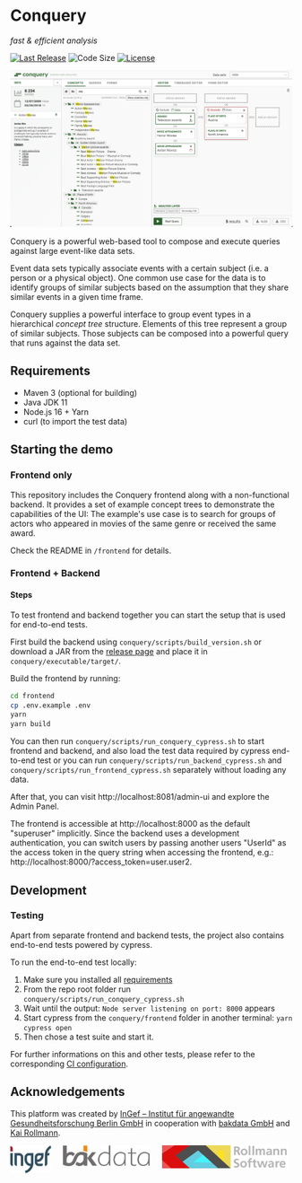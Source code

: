 # Conquery
*fast & efficient analysis*

[![Last Release](https://img.shields.io/github/release-date/bakdata/conquery.svg?logo=github)](https://github.com/bakdata/conquery/releases/latest)
![Code Size](https://img.shields.io/github/languages/code-size/bakdata/conquery.svg)
[![License](https://img.shields.io/github/license/bakdata/conquery.svg)](https://github.com/bakdata/conquery/blob/develop/LICENSE)


![conquery Screenshot](images/screenshot-v4.png)

Conquery is a powerful web-based tool to compose and execute queries against large event-like data sets.

Event data sets typically associate events with a certain subject (i.e. a person or a physical object). One common use case for the data is to identify groups of similar subjects based on the assumption that they share similar events in a given time frame.

Conquery supplies a powerful interface to group event types in a hierarchical *concept tree* structure. Elements of this tree represent a group of similar subjects. Those subjects can be composed into a powerful query that runs against the data set.

## Requirements
- Maven 3 (optional for building)
- Java JDK 11
- Node.js 16 + Yarn
- curl (to import the test data)

## Starting the demo

### Frontend only

This repository includes the Conquery frontend along with a non-functional backend. It provides a set of example concept trees to demonstrate the capabilities of the UI: The example's use case is to search for groups of actors who appeared in movies of the same genre or received the same award.

Check the README in `/frontend` for details.

### Frontend + Backend

#### Steps
To test frontend and backend together you can start the setup that is used for end-to-end tests.

First build the backend using `conquery/scripts/build_version.sh` or download a JAR from the [release page](https://github.com/bakdata/conquery/releases) and place it in `conquery/executable/target/`.

Build the frontend by running:

```bash
cd frontend
cp .env.example .env
yarn
yarn build
```

You can then run `conquery/scripts/run_conquery_cypress.sh` to start frontend and backend, and also load the test data required by cypress end-to-end test or you can run `conquery/scripts/run_backend_cypress.sh` and `conquery/scripts/run_frontend_cypress.sh` separately without loading any data.

After that, you can visit http://localhost:8081/admin-ui and explore the Admin Panel.

The frontend is accessible at http://localhost:8000 as the default "superuser" implicitly. Since the backend uses a development authentication, you can switch users by passing another users "UserId" as the access token in the query string when accessing the frontend, e.g.: http://localhost:8000/?access_token=user.user2.

## Development

### Testing
Apart from separate frontend and backend tests, the project also contains end-to-end tests powered by cypress.

To run the end-to-end test locally:
1. Make sure you installed all [requirements](#requirements)
2. From the repo root folder run  `conquery/scripts/run_conquery_cypress.sh`
3. Wait until the output: `Node server listening on port: 8000` appears
4. Start cypress from the `conquery/frontend` folder in another terminal: `yarn cypress open`
5. Then chose a test suite and start it.

For further informations on this and other tests, please refer to the corresponding [CI configuration](https://github.com/bakdata/conquery/tree/develop/.github/workflows).

## Acknowledgements

This platform was created by [InGef – Institut für angewandte Gesundheitsforschung Berlin GmbH](http://www.ingef.de/) in cooperation with [bakdata GmbH](http://www.bakdata.com) and [Kai Rollmann](https://kairollmann.de/).

[<img alt="InGef – Institut für angewandte Gesundheitsforschung Berlin GmbH" src="images/ingef_logo.svg" height=50 align="top">](http://www.ingef.de/)
&emsp;
[<img alt="bakdata GmbH" src="images/bakdata_logo.svg" height=37 align="top">](http://www.bakdata.com)
&emsp;
[<img alt="Rollmann Software" src="images/rollmann_software_logo.png" height=41 align="top">](https://kairollmann.de)
